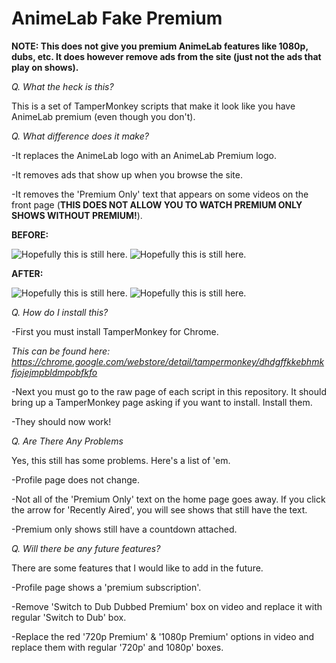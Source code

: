 # AnimeLab Fake Premium

**NOTE: This does not give you premium AnimeLab features like 1080p, dubs, etc. It does however remove ads from the site (just not the ads that play on shows).**

*Q. What the heck is this?*

This is a set of TamperMonkey scripts that make it look like you have AnimeLab premium (even though you don't).

*Q. What difference does it make?*

-It replaces the AnimeLab logo with an AnimeLab Premium logo.

-It removes ads that show up when you browse the site.

-It removes the 'Premium Only' text that appears on some videos on the front page (**THIS DOES NOT ALLOW YOU TO WATCH PREMIUM ONLY SHOWS WITHOUT PREMIUM!**).

**BEFORE:**

![Hopefully this is still here.](https://cdn.discordapp.com/attachments/507144562641207318/535079152282238986/fakepremium2.PNG)
![Hopefully this is still here.](https://cdn.discordapp.com/attachments/507144562641207318/535080069564071936/fakepremium3.PNG)

**AFTER:**

![Hopefully this is still here.](https://cdn.discordapp.com/attachments/507144562641207318/535078866348146689/fakepremium1.PNG)
![Hopefully this is still here.](https://cdn.discordapp.com/attachments/507144562641207318/535080460741509120/fakepremium4.PNG)


*Q. How do I install this?*

-First you must install TamperMonkey for Chrome.

*This can be found here: https://chrome.google.com/webstore/detail/tampermonkey/dhdgffkkebhmkfjojejmpbldmpobfkfo*

-Next you must go to the raw page of each script in this repository. It should bring up a TamperMonkey page asking if you want to install. Install them.

-They should now work!


*Q. Are There Any Problems*

Yes, this still has some problems. Here's a list of 'em.

-Profile page does not change.

-Not all of the 'Premium Only' text on the home page goes away. If you click the arrow for 'Recently Aired', you will see shows that still have the text.

-Premium only shows still have a countdown attached.



*Q. Will there be any future features?*

There are some features that I would like to add in the future.

-Profile page shows a 'premium subscription'.

-Remove 'Switch to Dub Dubbed Premium' box on video and replace it with regular 'Switch to Dub' box.

-Replace the red '720p Premium' & '1080p Premium' options in video and replace them with regular '720p' and 1080p' boxes.



